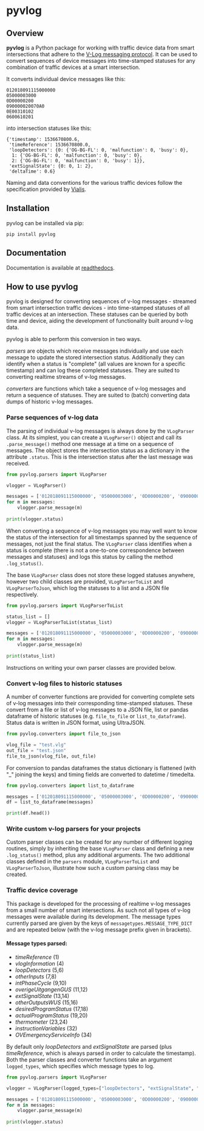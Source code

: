 # pyvlog

## Overview

**pyvlog** is a Python package for working with traffic device data from smart intersections that adhere to the [V-Log messaging protocol](http://www.v-log.nl/). It can be used to convert sequences of device messages into time-stamped statuses for any combination of traffic devices at a smart intersection.

It converts individual device messages like this:
```
012018091115000000
05000003000
0D00000200
090000020070A0
0E00310102
0600610201
```
into intersection statuses like this:
```
{'timestamp': 1536670800.6,
 'timeReference': 1536670800.0,
 'loopDetectors': {0: {'OG-BG-FL': 0, 'malfunction': 0, 'busy': 0},
  1: {'OG-BG-FL': 0, 'malfunction': 0, 'busy': 0},
  2: {'OG-BG-FL': 0, 'malfunction': 0, 'busy': 1}},
 'extSignalState': {0: 0, 1: 2},
 'deltaTime': 0.6}
```

Naming and data conventions for the various traffic devices follow the specification provided by [Vialis](https://www.ivera.nl/wp-content/uploads/2018/04/V-Log_protocol_en_definities_v3.01_WG_techniek_changes_highlighted.pdf).

## Installation

pyvlog can be installed via pip:

```
pip install pyvlog
```

## Documentation

Documentation is available at [readthedocs](https://pyvlog.readthedocs.io/).

## How to use pyvlog

pyvlog is designed for converting sequences of v-log messages - streamed from smart intersection traffic devices - into time-stamped statuses of all traffic devices at an intersection. These statuses can be queried by both time and device, aiding the development of functionality built around v-log data.

pyvlog is able to perform this conversion in two ways.

_parsers_ are objects which receive messages individually and use each message to update the stored intersection status. Additionally they can identify when a status is "complete" (all values are known for a specific timestamp) and can log these completed statuses. They are suited to converting realtime streams of v-log messages.

_converters_ are functions which take a sequence of v-log messages and return a sequence of statuses. They are suited to (batch) converting data dumps of historic v-log messages.

### Parse sequences of v-log data

The parsing of individual v-log messages is always done by the `VLogParser` class. At its simplest, you can create a `VLogParser()` object and call its `.parse_message()` method one message at a time on a sequence of messages. The object stores the intersection status as a dictionary in the attribute `.status`. This is the intersection status after the last message was received.

```python
from pyvlog.parsers import VLogParser

vlogger = VLogParser()

messages = ['012018091115000000', '05000003000', '0D00000200', '090000020070A0', '0E00310102', '0600610201']
for m in messages:
    vlogger.parse_message(m)
    
print(vlogger.status)
```

When converting a sequence of v-log messages you may well want to know the status of the intersection for all timestamps spanned by the sequence of messages, not just the final status. The `VLogParser` class identifies when a status is complete (there is not a one-to-one correspondence between messages and statuses) and logs this status by calling the method `.log_status()`.

The base `VLogParser` class does not store these logged statuses anywhere, however two child classes are provided, `VLogParserToList` and `VLogParserToJson`, which log the statuses to a list and a JSON file respectively.

```python
from pyvlog.parsers import VLogParserToList

status_list = []
vlogger = VLogParserToList(status_list)

messages = ['012018091115000000', '05000003000', '0D00000200', '090000020070A0', '0E00310102', '0600610201']
for m in messages:
    vlogger.parse_message(m)
    
print(status_list)
```

Instructions on writing your own parser classes are provided below.

### Convert v-log files to historic statuses

A number of converter functions are provided for converting complete sets of v-log messages into their corresponding time-stamped statuses. These convert from a file or list of v-log messages to a JSON file, list or pandas dataframe of historic statuses (e.g. `file_to_file` or `list_to_dataframe`). Status data is written in JSON format, using UltraJSON.

```python
from pyvlog.converters import file_to_json

vlog_file = "test.vlg"
out_file = "test.json"
file_to_json(vlog_file, out_file)
```

For conversion to pandas dataframes the status dictionary is flattened (with "\_" joining the keys) and timing fields are converted to datetime / timedelta.

```python
from pyvlog.converters import list_to_dataframe

messages = ['012018091115000000', '05000003000', '0D00000200', '090000020070A0', '0E00310102', '0600610201']
df = list_to_dataframe(messages)

print(df.head())
```

### Write custom v-log parsers for your projects

Custom parser classes can be created for any number of different logging routines, simply by inheriting the base `VLogParser` class and defining a new `.log_status()` method, plus any additional arguments. The two additional classes defined in the `parsers` module, `VLogParserToList` and `VLogParserToJson`, illustrate how such a custom parsing class may be created.

### Traffic device coverage

This package is developed for the processing of realtime v-log messages from a small number of smart intersections. As such not all types of v-log messages were available during its development. The message types currently parsed are given by the keys of `messagetypes.MESSAGE_TYPE_DICT` and are repeated below (with the v-log message prefix given in brackets).

#### Message types parsed:
- _timeReference_ (1)
- _vlogInformation_ (4)
- _loopDetectors_ (5,6)
- _otherInputs_ (7,8)
- _intPhaseCycle_ (9,10)
- _overigeUitgangenGUS_ (11,12)
- _extSignalState_ (13,14)
- _otherOutputsWUS_ (15,16)
- _desiredProgramStatus_ (17,18)
- _actualProgramStatus_ (19,20)
- _thermometer_ (23,24)
- _instructionVariables_ (32)
- _OVEmergencyServiceInfo_ (34)

By default only _loopDetectors_ and _extSignalState_ are parsed (plus _timeReference_, which is always parsed in order to calculate the timestamp). Both the parser classes and converter functions take an argument `logged_types`, which specifies which message types to log.

```python
from pyvlog.parsers import VLogParser

vlogger = VLogParser(logged_types=["loopDetectors", "extSignalState", "intPhaseCycle"])

messages = ['012018091115000000', '05000003000', '0D00000200', '090000020070A0', '0E00310102', '0600610201']
for m in messages:
    vlogger.parse_message(m)
    
print(vlogger.status)
```

